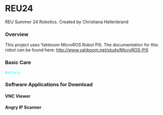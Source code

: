 # REU24
REU Summer 24 Robotics. Created by Christiana Hellenbrand

### Overview
This project uses Yahboom MicroROS Robot Pi5. The documentation for this robot can be found here: http://www.yahboom.net/study/MicroROS-Pi5

### Basic Care
<code style="color : cyan">Battery</code>

### Software Applications for Download
#### VNC Viewer
#### Angry IP Scanner
